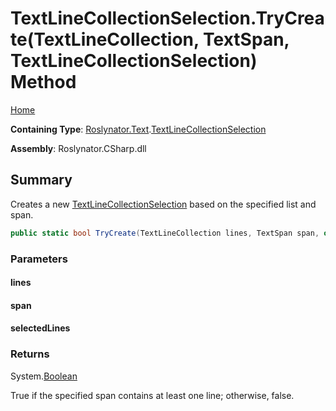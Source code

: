 # TextLineCollectionSelection\.TryCreate\(TextLineCollection, TextSpan, TextLineCollectionSelection\) Method <a name="_Top"></a>

[Home](../../../../README.md)

**Containing Type**: [Roslynator.Text](../../README.md#_Top)\.[TextLineCollectionSelection](../README.md#_Top)

**Assembly**: Roslynator\.CSharp\.dll

## Summary

Creates a new [TextLineCollectionSelection](../README.md#_Top) based on the specified list and span\.

```csharp
public static bool TryCreate(TextLineCollection lines, TextSpan span, out TextLineCollectionSelection selectedLines)
```

### Parameters

#### lines

#### span

#### selectedLines

### Returns

System\.[Boolean](https://docs.microsoft.com/en-us/dotnet/api/system.boolean)

True if the specified span contains at least one line; otherwise, false\.